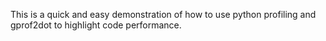 This is a quick and easy demonstration of how to use python profiling and gprof2dot to highlight code performance.